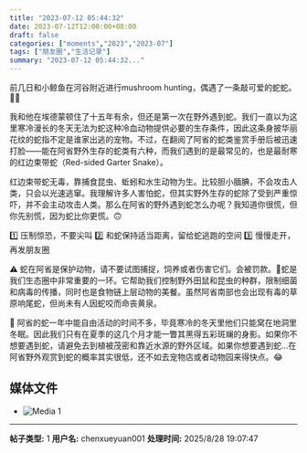 ```yaml
---
title: "2023-07-12 05:44:32"
date: 2023-07-12T12:00:00+08:00
draft: false
categories: ["moments","2023","2023-07"]
tags: ["朋友圈","生活记录"]
summary: "2023-07-12 05:44:32..."
---
```


前几日和小鲸鱼在河谷附近进行mushroom hunting，偶遇了一条敲可爱的蛇蛇。🐍🐍

我和他在埃德蒙顿住了十五年有余，但还是第一次在野外遇到蛇。我们一直以为这里寒冷漫长的冬天无法为蛇这种冷血动物提供必要的生存条件，因此这条身披华丽花纹的蛇指不定是谁家出逃的宠物。不过，在翻阅了阿省的蛇类鉴赏手册后被迅速打脸——能在阿省野外生存的蛇类有六种，而我们遇到的是最常见的，也是最耐寒的红边束带蛇（Red-sided Garter Snake）。

红边束带蛇无毒，靠捕食昆虫、蚯蚓和水生动物为生。比较胆小腼腆，不会攻击人类，只会以光速逃窜。我理解许多人害怕蛇，但其实野外生存的蛇除了受到严重惊吓，并不会主动攻击人类。那么在阿省的野外遇到蛇怎么办呢？我知道你很慌，但你先别慌，因为蛇比你更慌。🙃

1️⃣ 压制惊恐，不要尖叫 
2️⃣ 和蛇保持适当距离，留给蛇逃跑的空间
3️⃣ 慢慢走开，再发朋友圈

⚠️ 蛇在阿省是保护动物，请不要试图捕捉，饲养或者伤害它们。会被罚款。💸
​
​蛇是我们生态圈中非常重要的一环。它帮助我们控制野外田鼠和昆虫的种群，限制细菌和病毒的传播，同时也是食物链上层动物的美餐。虽然阿省南部也会出现有毒的草原响尾蛇，但尚未有人因蛇咬而命丧黄泉。

📅 阿省的蛇一年中能自由活动的时间不多，毕竟寒冷的冬天里他们只能窝在地洞里冬眠。因此我们只有在夏季的这几个月才能一瞥其黑得五彩斑斓的身影。如果你不想要遇到蛇，请避免去到植被茂密和靠近水源的野外区域。如果你想要遇到蛇…在阿省野外观赏到蛇的概率其实很低，还不如去宠物店或者动物园来得快点。😂

## 媒体文件

- ![Media 1](/Moments/photos/2023-07-12/202307120544320.jpg)

---

**帖子类型:** 1
**用户名:** chenxueyuan001
**处理时间:** 2025/8/28 19:07:47